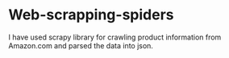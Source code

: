 # Web-scrapping-spiders
I have used scrapy library for crawling product information from Amazon.com and parsed the data into json.
